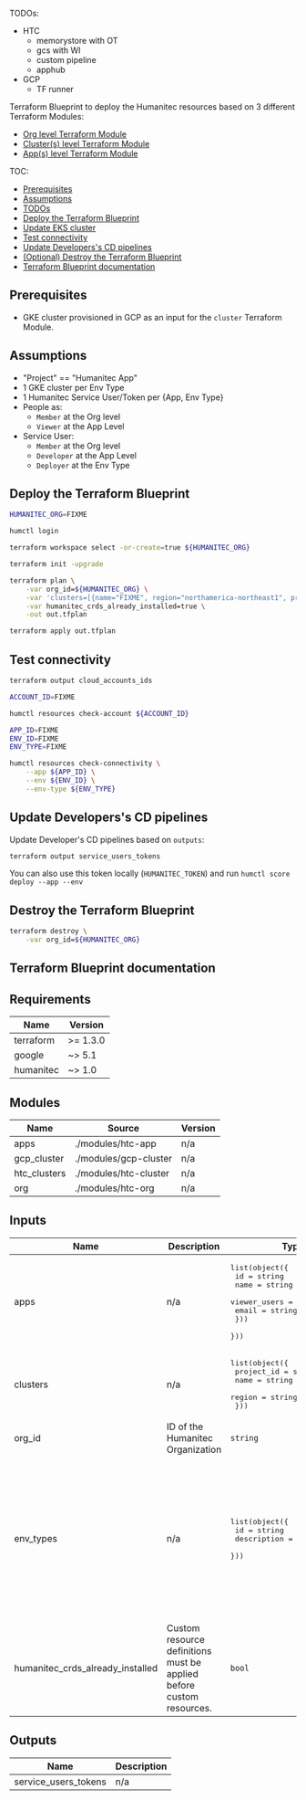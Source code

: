 TODOs:
- HTC
  - memorystore with OT
  - gcs with WI
  - custom pipeline
  - apphub
- GCP
  - TF runner

Terraform Blueprint to deploy the Humanitec resources based on 3 different Terraform Modules:
- [Org level Terraform Module](../modules/org/README.md)
- [Cluster(s) level Terraform Module](../modules/cluster/README.md)
- [App(s) level Terraform Module](../modules/app/README.md)

TOC:
- [Prerequisites](#prerequisites)
- [Assumptions](#assumptions)
- [TODOs](#todos)
- [Deploy the Terraform Blueprint](#deploy-the-terraform-blueprint)
- [Update EKS cluster](#update-eks-cluster)
- [Test connectivity](#test-connectivity)
- [Update Developers's CD pipelines](#update-developerss-cd-pipelines)
- [(Optional) Destroy the Terraform Blueprint](#destroy-the-terraform-blueprint)
- [Terraform Blueprint documentation](#terraform-blueprint-documentation)

## Prerequisites

- GKE cluster provisioned in GCP as an input for the `cluster` Terraform Module.

## Assumptions

- "Project" == "Humanitec App"
- 1 GKE cluster per Env Type
- 1 Humanitec Service User/Token per {App, Env Type}
- People as:
  - `Member` at the Org level
  - `Viewer` at the App Level
- Service User:
  - `Member` at the Org level
  - `Developer` at the App Level
  - `Deployer` at the Env Type

## Deploy the Terraform Blueprint

```bash
HUMANITEC_ORG=FIXME

humctl login

terraform workspace select -or-create=true ${HUMANITEC_ORG}

terraform init -upgrade

terraform plan \
    -var org_id=${HUMANITEC_ORG} \
    -var 'clusters=[{name="FIXME", region="northamerica-northeast1", project_id="FIXME"}]' \
    -var humanitec_crds_already_installed=true \
    -out out.tfplan

terraform apply out.tfplan
```

## Test connectivity

```bash
terraform output cloud_accounts_ids

ACCOUNT_ID=FIXME

humctl resources check-account ${ACCOUNT_ID}

APP_ID=FIXME
ENV_ID=FIXME
ENV_TYPE=FIXME

humctl resources check-connectivity \
    --app ${APP_ID} \
    --env ${ENV_ID} \
    --env-type ${ENV_TYPE}
```

## Update Developers's CD pipelines

Update Developer's CD pipelines based on `outputs`:
```bash
terraform output service_users_tokens
```

You can also use this token locally (`HUMANITEC_TOKEN`) and run `humctl score deploy --app --env`

## Destroy the Terraform Blueprint
```bash
terraform destroy \
    -var org_id=${HUMANITEC_ORG}
```

## Terraform Blueprint documentation

<!-- BEGIN_TF_DOCS -->
## Requirements

| Name | Version |
|------|---------|
| terraform | >= 1.3.0 |
| google | ~> 5.1 |
| humanitec | ~> 1.0 |

## Modules

| Name | Source | Version |
|------|--------|---------|
| apps | ./modules/htc-app | n/a |
| gcp\_cluster | ./modules/gcp-cluster | n/a |
| htc\_clusters | ./modules/htc-cluster | n/a |
| org | ./modules/htc-org | n/a |

## Inputs

| Name | Description | Type | Default | Required |
|------|-------------|------|---------|:--------:|
| apps | n/a | <pre>list(object({<br/>    id   = string<br/>    name = string<br/>    viewer_users = list(object({<br/>      email = string<br/>    }))<br/>  }))</pre> | n/a | yes |
| clusters | n/a | <pre>list(object({<br/>    project_id = string<br/>    name       = string<br/>    region     = string<br/>  }))</pre> | n/a | yes |
| org\_id | ID of the Humanitec Organization | `string` | n/a | yes |
| env\_types | n/a | <pre>list(object({<br/>    id          = string<br/>    description = string<br/>  }))</pre> | <pre>[<br/>  {<br/>    "description": "Development",<br/>    "id": "development"<br/>  },<br/>  {<br/>    "description": "Staging",<br/>    "id": "staging"<br/>  },<br/>  {<br/>    "description": "Production",<br/>    "id": "production"<br/>  }<br/>]</pre> | no |
| humanitec\_crds\_already\_installed | Custom resource definitions must be applied before custom resources. | `bool` | `false` | no |

## Outputs

| Name | Description |
|------|-------------|
| service\_users\_tokens | n/a |
<!-- END_TF_DOCS -->
